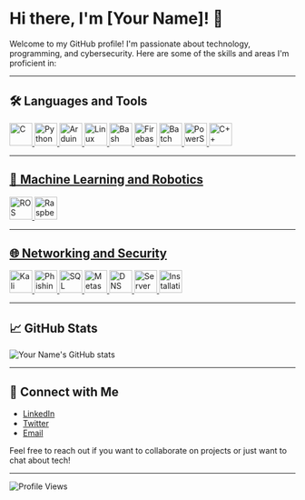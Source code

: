 # Hi there, I'm [Your Name]! 👋

Welcome to my GitHub profile! I'm passionate about technology, programming, and cybersecurity. Here are some of the skills and areas I'm proficient in:

---

## 🛠️ Languages and Tools

<p align="left">
  <a href="https://www.cprogramming.com/" target="_blank" rel="noreferrer">
    <img src="https://cdn.jsdelivr.net/gh/devicons/devicon/icons/c/c-original.svg" alt="C" width="40" height="40"/>
  </a>
  <a href="https://www.python.org/" target="_blank" rel="noreferrer">
    <img src="https://cdn.jsdelivr.net/gh/devicons/devicon/icons/python/python-original.svg" alt="Python" width="40" height="40"/>
  </a>
  <a href="https://www.arduino.cc/" target="_blank" rel="noreferrer">
    <img src="https://cdn.jsdelivr.net/gh/devicons/devicon/icons/arduino/arduino-original.svg" alt="Arduino" width="40" height="40"/>
  </a>
  <a href="https://www.linux.org/" target="_blank" rel="noreferrer">
    <img src="https://cdn.jsdelivr.net/gh/devicons/devicon/icons/linux/linux-original.svg" alt="Linux" width="40" height="40"/>
  </a>
  <a href="https://www.gnu.org/software/bash/" target="_blank" rel="noreferrer">
    <img src="https://cdn.jsdelivr.net/gh/devicons/devicon/icons/bash/bash-original.svg" alt="Bash" width="40" height="40"/>
  </a>
  <a href="https://firebase.google.com/" target="_blank" rel="noreferrer">
    <img src="https://cdn.jsdelivr.net/gh/devicons/devicon/icons/firebase/firebase-plain.svg" alt="Firebase" width="40" height="40"/>
  </a>
  <a href="https://learn.microsoft.com/en-us/windows-server/administration/windows-commands/windows-commands" target="_blank" rel="noreferrer">
    <img src="https://img.icons8.com/color/48/000000/console.png" alt="Batch Scripting" width="40" height="40"/>
  </a>
  <a href="https://learn.microsoft.com/en-us/powershell/" target="_blank" rel="noreferrer">
    <img src="https://img.icons8.com/color/48/000000/powershell.png" alt="PowerShell" width="40" height="40"/>
  </a>
  <a href="https://en.wikipedia.org/wiki/C%2B%2B" target="_blank" rel="noreferrer">
    <img src="https://cdn.jsdelivr.net/gh/devicons/devicon/icons/cplusplus/cplusplus-original.svg" alt="C++" width="40" height="40"/>

</p>

---

## 🤖 Machine Learning and Robotics


  <a href="https://www.ros.org/" target="_blank" rel="noreferrer">
    <img src="https://cdn.jsdelivr.net/gh/devicons/devicon/icons/ros/ros-original.svg" alt="ROS" width="40" height="40"/>
  </a>
  <a href="https://www.raspberrypi.org/" target="_blank" rel="noreferrer">
    <img src="https://cdn.jsdelivr.net/gh/devicons/devicon/icons/raspberrypi/raspberrypi-original.svg" alt="Raspberry Pi" width="40" height="40"/>

</p>

---

## 🌐 Networking and Security

<p align="left">
  <a href="https://www.kali.org/" target="_blank" rel="noreferrer">
    <img src="https://www.kali.org/images/kali-dragon-icon.svg" alt="Kali Linux" width="40" height="40"/>
  </a>
 
  <a href="https://en.wikipedia.org/wiki/Phishing" target="_blank" rel="noreferrer">
    <img src="https://img.icons8.com/color/48/000000/phishing.png" alt="Phishing" width="40" height="40"/>

  <a href="https://en.wikipedia.org/wiki/SQL_injection" target="_blank" rel="noreferrer">
    <img src="https://img.icons8.com/color/48/000000/sql.png" alt="SQL Injection" width="40" height="40"/>
  </a>
  <a href="https://www.metasploit.com/" target="_blank" rel="noreferrer">
    <img src="https://img.icons8.com/color/48/000000/metasploit.png" alt="Metasploit" width="40" height="40"/>
  </a>
  <a href="https://en.wikipedia.org/wiki/DNS_spoofing" target="_blank" rel="noreferrer">
    <img src="https://img.icons8.com/color/48/000000/dns.png" alt="DNS Spoofing" width="40" height="40"/>
  </a>
  <a href="https://en.wikipedia.org/wiki/Server_(computing)" target="_blank" rel="noreferrer">
    <img src="https://img.icons8.com/color/48/000000/server.png" alt="Server" width="40" height="40"/>
  </a>
  <a href="https://en.wikipedia.org/wiki/Software_installation" target="_blank" rel="noreferrer">
    <img src="https://img.icons8.com/color/48/000000/installing-updates.png" alt="Installation" width="40" height="40"/>
  </a>
  
</p>

---

## 📈 GitHub Stats

![Your Name's GitHub stats](https://github-readme-stats.vercel.app/api?username=manioxx&show_icons=true&theme=radical)

---

## 🔗 Connect with Me

- [LinkedIn]([https://www.linkedin.com/in/yourprofile](https://www.linkedin.com/in/manzil-shrestha-09a696254/))
- [Twitter]([https://twitter.com/yourprofile](https://x.com/its_me_manzil))
- [Email](mailto:manzilshrestha@proton.me)

Feel free to reach out if you want to collaborate on projects or just want to chat about tech!

---

![Profile Views](https://komarev.com/ghpvc/?username=yourusername&color=brightgreen)
